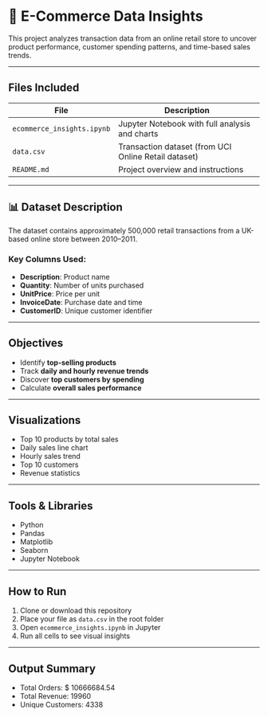 # 🛒 E-Commerce Data Insights

This project analyzes transaction data from an online retail store to uncover product performance, customer spending patterns, and time-based sales trends.

---

## Files Included

| File                         | Description                                          |
|------------------------------|------------------------------------------------------|
| `ecommerce_insights.ipynb`   | Jupyter Notebook with full analysis and charts       |
| `data.csv`                   | Transaction dataset (from UCI Online Retail dataset) |
| `README.md`                  | Project overview and instructions                    |

---

## 📊 Dataset Description

The dataset contains approximately 500,000 retail transactions from a UK-based online store between 2010–2011.

### Key Columns Used:
- **Description**: Product name  
- **Quantity**: Number of units purchased  
- **UnitPrice**: Price per unit  
- **InvoiceDate**: Purchase date and time  
- **CustomerID**: Unique customer identifier

---

## Objectives

- Identify **top-selling products**
- Track **daily and hourly revenue trends**
- Discover **top customers by spending**
- Calculate **overall sales performance**

---

##  Visualizations

-  Top 10 products by total sales  
-  Daily sales line chart  
-  Hourly sales trend  
-  Top 10 customers  
-  Revenue statistics

---

## Tools & Libraries

- Python
- Pandas
- Matplotlib
- Seaborn
- Jupyter Notebook

---

## How to Run

1. Clone or download this repository  
2. Place your file as `data.csv` in the root folder  
3. Open `ecommerce_insights.ipynb` in Jupyter  
4. Run all cells to see visual insights

---

## Output Summary

- Total Orders: $ 10666684.54
- Total Revenue: 19960
- Unique Customers: 4338

